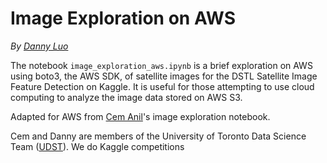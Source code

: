 # Image Exploration on AWS

*By [Danny Luo](http://dluo.me)*

The notebook `image_exploration_aws.ipynb` is a brief exploration on AWS using boto3, the AWS SDK, of satellite images for the DSTL Satellite Image Feature Detection on Kaggle. It is useful for those attempting to use cloud computing to analyze the image data stored on AWS S3.

Adapted for AWS from [Cem Anil](https://github.com/cemanil)'s image exploration notebook. 

Cem and Danny are members of the University of Toronto Data Science Team ([UDST](http://datasciencetoronto.com/uoft-data-science-team/)). We do Kaggle competitions
